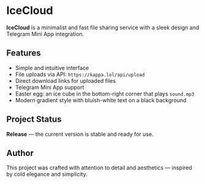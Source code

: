 # IceCloud

**IceCloud** is a minimalist and fast file sharing service with a sleek design and Telegram Mini App integration.

## Features

- Simple and intuitive interface  
- File uploads via API: `https://kappa.lol/api/upload`  
- Direct download links for uploaded files  
- Telegram Mini App support  
- Easter egg: an ice cube in the bottom-right corner that plays `sound.mp3`  
- Modern gradient style with bluish-white text on a black background

## Project Status

**Release** — the current version is stable and ready for use.

## Author

This project was crafted with attention to detail and aesthetics — inspired by cold elegance and simplicity.
